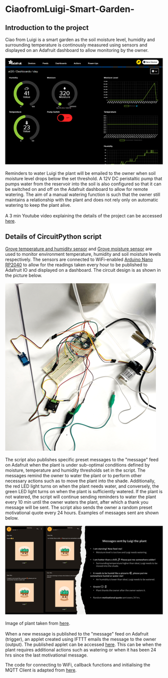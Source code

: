 # CiaofromLuigi-Smart-Garden-

## Introduction to the project
Ciao from Luigi is a smart garden as the soil moisture level, humidity and surrounding temperature is continously measured using sensors and displayed on an Adafruit dashboard to allow monitoring by the owner. 
<br><br>
<img src="Images/Adafruit dashboard.png" class = "center">
<br><br>
Reminders to water Luigi the plant will be emailed to the owner when soil moisture level drops below the set threshold. A 12V DC peristaltic pump that pumps water from the reservoir into the soil is also configured so that it can be switched on and off on the Adafruit dashboard to allow for remote watering. The aim of a manual watering function is such that the owner still maintains a relationship with the plant and does not rely only on automatic watering to keep the plant alive.
<br><br>
A 3 min Youtube video explaining the details of the project can be accessed [here](https://www.youtube.com/watch?v=AcPJYAaz1nI).

## Details of CircuitPython script

[Grove temperature and humidity sensor](https://wiki.seeedstudio.com/Grove-TemperatureAndHumidity_Sensor/) and [Grove moisture sensor](https://wiki.seeedstudio.com/Grove-Moisture_Sensor/) are used to monitor environment temperature, humidity and soil moisture levels respectively. The sensors are connected to WiFi-enabled [Arduino Nano RP2040](https://docs.arduino.cc/hardware/nano-rp2040-connect) to allow for the readings taken every hour to be published to Adafruit IO and displayed on a dashboard. The circuit design is as shown in the picture below.
<br><br>
<img src="Images/circuit.png" class = "center">
<br><br>
The script also publishes specific preset messages to the "message" feed on Adafruit when the plant is under sub-optimal conditions defined by moisture, temperature and humidity thresholds set in the script. The messages remind the owner to water the plant or to perform other necessary actions such as to move the plant into the shade. Additionally, the red LED light turns on when the plant needs water, and conversely, the green LED light turns on when the plant is sufficiently watered. If the plant is not watered, the script will continue sending reminders to water the plant every 10 min until the owner waters the plant, after which a thank you message will be sent. The script also sends the owner a random preset motivational quote every 24 hours. Examples of messages sent are shown below.
<br><br><img src="Images/messages.png"><br><br> Image of plant taken from [here](https://www.vecteezy.com/vector-art/3226944-cute-ornamental-plant-icon-cartoon-illustration).<br><br>
When a new message is published to the "message" feed on Adafruit (trigger), an applet created using IFTTT emails the message to the owner (output). The published applet can be accessed [here](https://ifttt.com/applets/CUZQrvq2-message-channel-for-ciao-from-luigi). This can be when the plant requires additional actions such as watering or when it has been 24 hrs since the last motivational message.

The code for connecting to WiFi, callback functions and initialising the MQTT Client is adapted from [here](https://learn.adafruit.com/quickstart-rp2040-pico-with-wifi-and-circuitpython/usage-with-adafruit-io).
